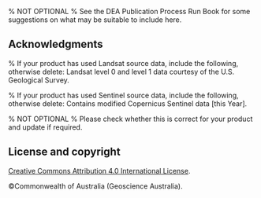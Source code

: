 % NOT OPTIONAL
% See the DEA Publication Process Run Book for some suggestions on what may be suitable to include here.
## Acknowledgments
% If your product has used Landsat source data, include the following, otherwise delete:
Landsat level 0 and level 1 data courtesy of the U.S. Geological Survey.

% If your product has used Sentinel source data, include the following, otherwise delete:
Contains modified Copernicus Sentinel data [this Year].

% NOT OPTIONAL
% Please check whether this is correct for your product and update if required.
## License and copyright

[Creative Commons Attribution 4.0 International License](https://creativecommons.org/licenses/by/4.0/).

&copy;Commonwealth of Australia (Geoscience Australia).
